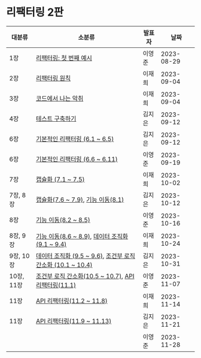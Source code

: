 # 리팩터링 2판

| 대분류     | 소분류                                                       | 발표자 | 날짜       |
| ---------- | ------------------------------------------------------------ | ------ | ---------- |
| 1장        | [리팩터링: 첫 번째 예시](Chapter%2001.md)                    | 이영준 | 2023-08-29 |
| 2장        | [리팩터링 원칙](Chapter%2002.md)                             | 이재희 | 2023-09-04 |
| 3장        | [코드에서 나는 악취](Chapter%2003.md)                        | 이재희 | 2023-09-04 |
| 4장        | [테스트 구축하기](Chapter%2004.md)                           | 김지은 | 2023-09-12 |
| 6장        | [기본적인 리팩터링 (6.1 ~ 6.5)](Chapter%2006.md)             | 김지은 | 2023-09-12 |
| 6장        | [기본적인 리팩터링 (6.6 ~ 6.11)](Chapter%2006.md)            | 이영준 | 2023-09-19 |
| 7장        | [캡슐화 (7.1 ~ 7.5)](Chapter%2007.md)                        | 이재희 | 2023-10-02 |
| 7장, 8장   | [캡슐화(7.6 ~ 7.9)](Chapter%2007.md), [기능 이동(8.1)](Chapter%2008.md) | 김지은 | 2023-10-12 |
| 8장        | [기능 이동(8.2 ~ 8.5)](Chapter%2008.md)                      | 이영준 | 2023-10-16 |
| 8장, 9장   | [기능 이동(8.6 ~ 8.9)](Chapter%2008.md), [데이터 조직화 (9.1 ~ 9.4)](Chapter%2009.md) | 이재희 | 2023-10-24 |
| 9장, 10장  | [데이터 조직화 (9.5 ~ 9.6)](Chapter%2009.md), [조건부 로직 간소화 (10.1 ~ 10.4)](Chapter%2010.md) | 김지은 | 2023-10-31 |
| 10장, 11장 | [조건부 로직 간소화(10.5 ~ 10.7)](Chapter%2010.md), [API 리팩터링(11.1)](Chapter%2011.md) | 이영준 | 2023-11-07 |
| 11장       | [API 리팩터링(11.2 ~ 11.8)](Chapter%2011.md)                 | 이재희 | 2023-11-14 |
| 11장       | [API 리팩터링(11.9 ~ 11.13)](Chapter%2011.md)                | 김지은 | 2023-11-21 |
|            |                                                              | 이영준 | 2023-11-28 |

